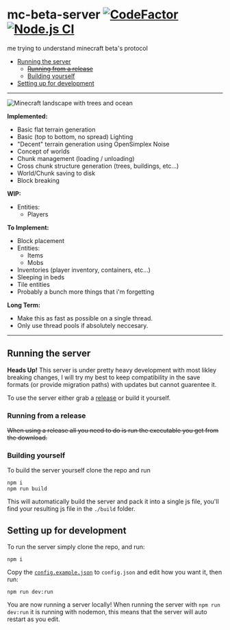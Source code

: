 # mc-beta-server [![CodeFactor](https://www.codefactor.io/repository/github/tgpholly/mc-beta-server/badge/typescript)](https://www.codefactor.io/repository/github/tgpholly/mc-beta-server/overview/typescript) [![Node.js CI](https://github.com/tgpholly/mc-beta-server/actions/workflows/node.js.yml/badge.svg?branch=typescript)](https://github.com/tgpholly/mc-beta-server/actions/workflows/node.js.yml)
me trying to understand minecraft beta's protocol

 - [Running the server](#running-the-server)
   - ~~[Running from a release](#running-from-a-release)~~
   - [Building yourself](#building-yourself)
 - [Setting up for development](#setting-up-for-development)

<hr>

<img src="https://eusv.net/images/mc-beta-server-readme-0.webp" alt="Minecraft landscape with trees and ocean">

**Implemented:**
 - Basic flat terrain generation
 - Basic (top to bottom, no spread) Lighting
 - "Decent" terrain generation using OpenSimplex Noise
 - Concept of worlds
 - Chunk management (loading / unloading)
 - Cross chunk structure generation (trees, buildings, etc...)
 - World/Chunk saving to disk
 - Block breaking

**WIP:**
 - Entities:
   - Players

**To Implement:**
 - Block placement
 - Entities:
   - Items
   - Mobs
 - Inventories (player inventory, containers, etc...)
 - Sleeping in beds
 - Tile entities
 - Probably a bunch more things that i'm forgetting
 
**Long Term:**
 - Make this as fast as possible on a single thread.
 - Only use thread pools if absolutely neccesary.

<hr>

## Running the server
**Heads Up!**
This server is under pretty heavy development with most likley breaking changes, I will try my best to keep compatibility in the save formats (or provide migration paths) with updates but cannot guarentee it.


To use the server either grab a [release](https://github.com/tgpholly/mc-beta-server/releases/latest) or build it yourself.

### Running from a release
~~When using a release all you need to do is run the executable you get from the download.~~

### Building yourself
To build the server yourself clone the repo and run
```
npm i
npm run build
```
This will automatically build the server and pack it into a single js file, you'll find your resulting js file in the `./build` folder.

## Setting up for development
To run the server simply clone the repo, and run:
```
npm i
```
Copy the [`config.example.json`](https://github.com/tgpholly/mc-beta-server/blob/typescript/config.example.json) to `config.json` and edit how you want it, then run:
```
npm run dev:run
```
You are now running a server locally!
When running the server with `npm run dev:run` it is running with nodemon, this means that the server will auto restart as you edit.
